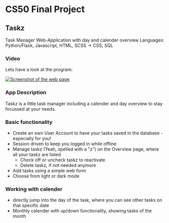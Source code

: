 # CS50 Final Project

## Taskz
Task Manager Web-Application with day and calender overview
Languages: Python/Flask, Javascript, HTML, SCSS -> CSS, SQL

  ### Video
  Lets have a look at the program:
  
  [![Screenshot of the web page](https://img.youtube.com/vi/8uGSIDwcTro/default.jpg)]([www.google.com](https://www.youtube.com/watch?v=8uGSIDwcTro))

  ### App Description
  Taskz is a little task manager including a calender and day overview to stay focussed at your needs.

  ### Basic functionality
  - Create an own User Account to have your tasks saved in the database - especially for you!
  - Session driven to keep you logged in while offline
  - Manage taskz (Yeah, spelled with a "z") on the Overview page, where all your taskz are listed
    - Check off or uncheck taskz to reactivate
    - Delete taskz, if not needed anymore
  - Add tasks using a simple web form
  - Choose from light or dark mode

  ### Working with calender
  - directly jump into the day of the task, where you can see other tasks on that specific date
  - Monthly calender with up/down functionality, showing tasks of the month
